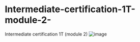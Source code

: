 # Intermediate-certification-1T-module-2-
Intermediate certification 1T (module 2)
![image](https://github.com/user-attachments/assets/3c579901-2b2c-4003-8277-a6da376674ff)

